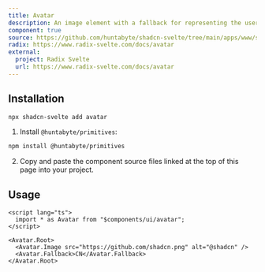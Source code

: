 ```yaml
---
title: Avatar
description: An image element with a fallback for representing the user.
component: true
source: https://github.com/huntabyte/shadcn-svelte/tree/main/apps/www/src/lib/components/ui/avatar
radix: https://www.radix-svelte.com/docs/avatar
external:
  project: Radix Svelte
  url: https://www.radix-svelte.com/docs/avatar
---
```


<script>
  import { ComponentPreview, ManualInstall } from '$lib/components/docs';
</script>

<ComponentPreview name="avatar-demo">

<div/>

</ComponentPreview>

## Installation

```bash
npx shadcn-svelte add avatar
```

<ManualInstall>

1. Install `@huntabyte/primitives`:

```bash
npm install @huntabyte/primitives
```

2. Copy and paste the component source files linked at the top of this page into your project.

</ManualInstall>

## Usage

```svelte
<script lang="ts">
  import * as Avatar from "$components/ui/avatar";
</script>

<Avatar.Root>
  <Avatar.Image src="https://github.com/shadcn.png" alt="@shadcn" />
  <Avatar.Fallback>CN</Avatar.Fallback>
</Avatar.Root>
```
